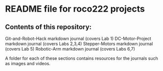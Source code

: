 # README file for roco222 projects

## Contents of this repository:

Git-and-Robot-Hack markdown journal (covers Lab 1)
DC-Motor-Project markdown journal (covers Labs 2,3,4)
Stepper-Motors markdown journal (covers Lab 5)
Robotic-Arm markdown journal (covers Labs 6,7)

A folder for each of these sections contains resources for the journals such as images and videos.

